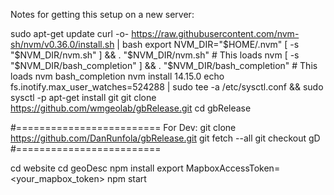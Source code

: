 Notes for getting this setup on a new server:

sudo apt-get update
curl -o- https://raw.githubusercontent.com/nvm-sh/nvm/v0.36.0/install.sh | bash
export NVM_DIR="$HOME/.nvm"
[ -s "$NVM_DIR/nvm.sh" ] && \. "$NVM_DIR/nvm.sh"  # This loads nvm
[ -s "$NVM_DIR/bash_completion" ] && \. "$NVM_DIR/bash_completion"  # This loads nvm bash_completion
nvm install 14.15.0
echo fs.inotify.max_user_watches=524288 | sudo tee -a /etc/sysctl.conf && sudo sysctl -p
apt-get install git
git clone https://github.com/wmgeolab/gbRelease.git
cd gbRelease

#=========================
For Dev:
git clone https://github.com/DanRunfola/gbRelease.git
git fetch --all
git checkout gD
#=========================

cd website
cd geoDesc
npm install
export MapboxAccessToken=<your_mapbox_token>
npm start



